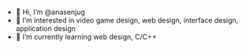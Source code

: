 - 👋 Hi, I’m @anasenjug
- 👀 I’m interested in video game design, web design, interface design, application design
- 🌱 I’m currently learning web design, C/C++

<!---
anasenjug/anasenjug is a ✨ special ✨ repository because its `README.md` (this file) appears on your GitHub profile.
You can click the Preview link to take a look at your changes.
--->

